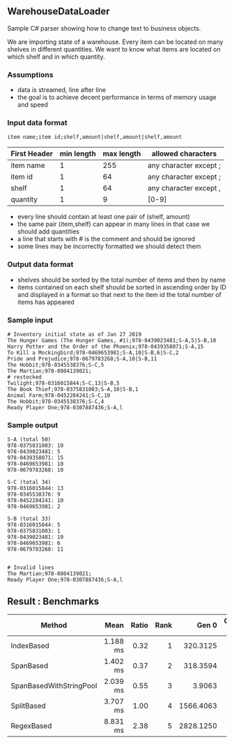 ## WarehouseDataLoader
Sample C# parser showing how to change text to business objects.

We are importing state of a warehouse. Every item can be located on many shelves in different quantities. We want to know what items are located on which shelf and in which quantity.

### Assumptions
- data is streamed, line after line
- the goal is to achieve decent performance in terms of memory usage and speed

### Input data format
```
item name;item id;shelf,amount|shelf,amount|shelf,amount
```
First Header | min length | max length | allowed characters
------------ | ---------- | -----------| ------------
item name    | 1          | 255        | any character except ;
item id      | 1          | 64         | any character except ;
shelf        | 1          | 64         | any character except ,
quantity     | 1          | 9          | [0-9]

- every line should contain at least one pair of (shelf, amount)
- the same pair (item,shelf) can appear in many lines in that case we should add quantities
- a line that starts with # is the comment and should be ignored
- some lines may be incorrectly formatted we should detect them

### Output data format
- shelves should be sorted by the total number of items and then by name
- items contained on each shelf should be sorted in ascending order by ID and displayed in a format so that next to the item id
the total number of items has appeared

### Sample input
```
# Inventory initial state as of Jan 27 2019
The Hunger Games (The Hunger Games, #1);978-0439023481;S-A,5|S-B,10
Harry Potter and the Order of the Phoenix;978-0439358071;S-A,15
To Kill a Mockingbird;978-0469653981;S-A,10|S-B,6|S-C,2
Pride and Prejudice;978-0679783268;S-A,10|S-B,11
The Hobbit;978-0345538376;S-C,5
The Martian;978-0804139021;
# restocked
Twilight;978-0316015844;S-C,13|S-B,5
The Book Thief;978-0375831003;S-A,10|S-B,1
Animal Farm;978-0452284241;S-C,10
The Hobbit;978-0345538376;S-C,4
Ready Player One;978-0307887436;S-A,l
```


### Sample output
```
S-A (total 50)
978-0375831003: 10
978-0439023481: 5
978-0439358071: 15
978-0469653981: 10
978-0679783268: 10

S-C (total 34)
978-0316015844: 13
978-0345538376: 9
978-0452284241: 10
978-0469653981: 2

S-B (total 33)
978-0316015844: 5
978-0375831003: 1
978-0439023481: 10
978-0469653981: 6
978-0679783268: 11


# Invalid lines
The Martian;978-0804139021;
Ready Player One;978-0307887436;S-A,l
```

## Result : Benchmarks

|                  Method |     Mean | Ratio | Rank |     Gen 0 | Gen 1 | Gen 2 |  Allocated |
|------------------------ |---------:|------:|-----:|----------:|------:|------:|-----------:|
|              IndexBased | 1.188 ms |  0.32 |    1 |  320.3125 |     - |     - |   490.5 KB |
|               SpanBased | 1.402 ms |  0.37 |    2 |  318.3594 |     - |     - |  490.51 KB |
| SpanBasedWithStringPool | 2.039 ms |  0.55 |    3 |    3.9063 |     - |     - |    9.54 KB |
|              SplitBased | 3.707 ms |  1.00 |    4 | 1566.4063 |     - |     - | 2400.63 KB |
|              RegexBased | 8.831 ms |  2.38 |    5 | 2828.1250 |     - |     - | 4335.79 KB |
